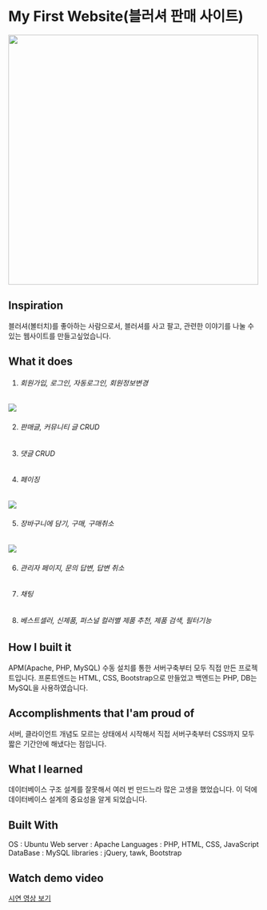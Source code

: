 # My First Website(블러셔 판매 사이트)

<img width="500"  src="https://user-images.githubusercontent.com/47317129/103041562-13999d00-45ba-11eb-8e7a-72984653cd42.PNG" >

## Inspiration

블러셔(볼터치)를 좋아하는 사람으로서, 블러셔를 사고 팔고, 관련한 이야기를 나눌 수 있는 웹사이트를 만들고싶었습니다.

## What it does

1. ###### 회원가입, 로그인, 자동로그인, 회원정보변경

<img   src="https://user-images.githubusercontent.com/47317129/103042676-c8818900-45bd-11eb-8aeb-7a234f45aa58.PNG" >

2. ###### 판매글, 커뮤니티 글 CRUD
3. ###### 댓글 CRUD
4. ###### 페이징

<img   src="https://user-images.githubusercontent.com/47317129/103042707-e5b65780-45bd-11eb-9433-ad587c3a3879.PNG" >

5. ###### 장바구니에 담기, 구매, 구매취소

<img   src="https://user-images.githubusercontent.com/47317129/103042744-f797fa80-45bd-11eb-8e53-2ca4aa8f5b85.PNG" >

6. ###### 관리자 페이지, 문의 답변, 답변 취소
7. ###### 채팅
8. ###### 베스트셀러, 신제품, 퍼스널 컬러별 제품 추천, 제품 검색, 필터기능

## How I built it

APM(Apache, PHP, MySQL) 수동 설치를 통한 서버구축부터 모두 직접 만든 프로젝트입니다.
프론트엔드는 HTML, CSS, Bootstrap으로 만들었고 백엔드는 PHP, DB는 MySQL을 사용하였습니다.

## Accomplishments that I'am proud of

서버, 클라이언트 개념도 모르는 상태에서 시작해서 직접 서버구축부터 CSS까지 모두 짧은 기간안에 해냈다는 점입니다.

## What I learned

데이터베이스 구조 설계를 잘못해서 여러 번 만드느라 많은 고생을 했었습니다. 이 덕에 데이터베이스 설계의 중요성을 알게 되었습니다.

<!-- ## What's next for -->

## Built With

OS : Ubuntu
Web server : Apache
Languages : PHP, HTML, CSS, JavaScript
DataBase : MySQL
libraries : jQuery, tawk, Bootstrap

## Watch demo video

<a href="https://www.youtube.com/watch?v=bUPJoiqrLJ8" target="_blank">시연 영상 보기</a>
